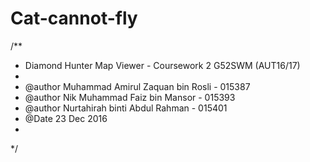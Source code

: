 # Cat-cannot-fly

/**
 * Diamond Hunter Map Viewer - Coursework 2 G52SWM (AUT16/17)
 * 
 * @author Muhammad Amirul Zaquan bin Rosli - 015387
 * @author Nik Muhammad Faiz bin Mansor  - 015393
 * @author Nurtahirah binti Abdul Rahman - 015401
 * @Date 23 Dec 2016
 * 
 */
